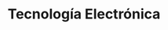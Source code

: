 ---
title: "Tecnología Electrónica"
description: "Alternativas modernas en la implantación de sistemas digitales"
icon: 💾
course: Máster en Ingeniería Industrial
semester: "M2"
year: "21-22"
ects: 6
link: "https://github.com/lewinkoon/aoc-2021"
resources:
- src: lec1.pdf
  title: Diseño electrónico
  params:
    description: Circuitos integrados, lenguajes de descripción y dispositivos FPGA.
- src: lec2.pdf
  title: Instrumentación electrónica
  params:
    description: Transductores, acondicionadores de señal y SADs.
- src: '**.pdf'
  name: pdf-file-:counter
---